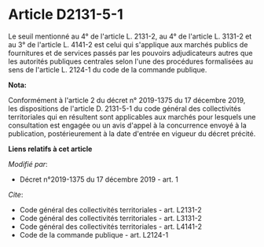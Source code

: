 # Article D2131-5-1

Le seuil mentionné au 4° de l'article L. 2131-2, au 4° de l'article L. 3131-2 et au 3° de l'article L. 4141-2 est celui qui
s'applique aux marchés publics de fournitures et de services passés par les pouvoirs adjudicateurs autres que les autorités
publiques centrales selon l'une des procédures formalisées au sens de l'article L. 2124-1 du code de la commande publique.

**Nota:**

Conformément à l'article 2 du décret n° 2019-1375 du 17 décembre 2019, les dispositions de l'article D. 2131-5-1 du code
général des collectivités territoriales qui en résultent sont applicables aux marchés pour lesquels une consultation est
engagée ou un avis d'appel à la concurrence envoyé à la publication, postérieurement à la date d'entrée en vigueur du décret
précité.

**Liens relatifs à cet article**

_Modifié par_:

  - Décret n°2019-1375 du 17 décembre 2019 - art. 1

_Cite_:

  - Code général des collectivités territoriales - art. L2131-2
  - Code général des collectivités territoriales - art. L3131-2
  - Code général des collectivités territoriales - art. L4141-2
  - Code de la commande publique - art. L2124-1
